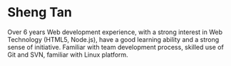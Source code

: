 Sheng Tan
===================

Over 6 years Web development experience, with a strong interest in Web Technology (HTML5, Node.js), have a good learning ability and a strong sense of initiative. Familiar with team development process, skilled use of Git and SVN, familiar with Linux platform.
